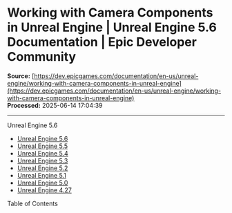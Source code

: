 # Working with Camera Components in Unreal Engine | Unreal Engine 5.6 Documentation | Epic Developer Community

**Source:** [https://dev.epicgames.com/documentation/en-us/unreal-engine/working-with-camera-components-in-unreal-engine](https://dev.epicgames.com/documentation/en-us/unreal-engine/working-with-camera-components-in-unreal-engine)  
**Processed:** 2025-06-14 17:04:39

---

Unreal Engine 5.6

-   [Unreal Engine 5.6](/documentation/en-us/unreal-engine?application_version=5.6)
-   [Unreal Engine 5.5](/documentation/en-us/unreal-engine?application_version=5.5)
-   [Unreal Engine 5.4](/documentation/en-us/unreal-engine?application_version=5.4)
-   [Unreal Engine 5.3](/documentation/en-us/unreal-engine?application_version=5.3)
-   [Unreal Engine 5.2](/documentation/en-us/unreal-engine?application_version=5.2)
-   [Unreal Engine 5.1](/documentation/en-us/unreal-engine?application_version=5.1)
-   [Unreal Engine 5.0](/documentation/en-us/unreal-engine?application_version=5.0)
-   [Unreal Engine 4.27](/documentation/en-us/unreal-engine?application_version=4.27)

Table of Contents